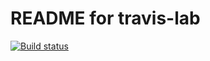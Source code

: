 # README for travis-lab

[![Build status](https://travis-ci.org/GRowley1999/travislab.svg?master)](https://travis-ci.org/USERNAME) 